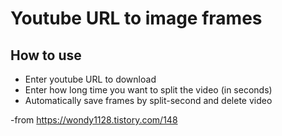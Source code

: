 # Youtube URL to image frames

## How to use
- Enter youtube URL to download
- Enter how long time you want to split the video (in seconds)
- Automatically save frames by split-second and delete video

-from https://wondy1128.tistory.com/148